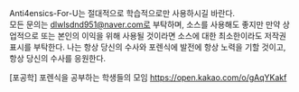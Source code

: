 
Anti4ensics-For-U는 절대적으로 학습적으로만 사용하시길 바란다. <br>
모든 문의는 dlwlsdnd951@naver.com로 부탁하며, 소스를 사용해도 좋지만 만약 상업적으로 또는 본인의 이익을 위해 사용될 것이라면
소스에 대한 최소한이라도 저작권 표시를 부탁한다.
나는 항상 당신의 수사와 포렌식에 발전에 항상 노력을 기할 것이고, 항상 당신의 수사를 응원한다.

[포공학] 포렌식을 공부하는 학생들의 모임 https://open.kakao.com/o/gAqYKakf
